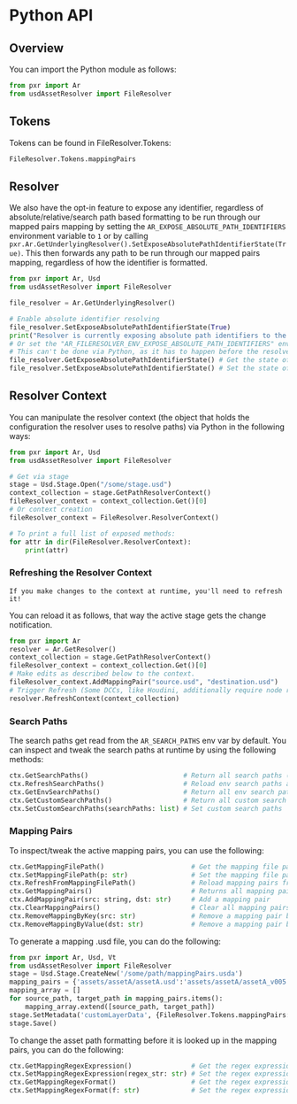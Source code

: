 # Python API
## Overview
You can import the Python module as follows:
```python
from pxr import Ar
from usdAssetResolver import FileResolver
```

## Tokens
Tokens can be found in FileResolver.Tokens:
```python
FileResolver.Tokens.mappingPairs
```
## Resolver
We also have the opt-in feature to expose any identifier, regardless of absolute/relative/search path based formatting to be run through our mapped pairs mapping by setting the `AR_EXPOSE_ABSOLUTE_PATH_IDENTIFIERS` environment variable to `1` or by calling `pxr.Ar.GetUnderlyingResolver().SetExposeAbsolutePathIdentifierState(True)`. This then forwards any path to be run through our mapped pairs mapping, regardless of how the identifier is formatted. 

```python
from pxr import Ar, Usd
from usdAssetResolver import FileResolver

file_resolver = Ar.GetUnderlyingResolver()

# Enable absolute identifier resolving
file_resolver.SetExposeAbsolutePathIdentifierState(True)
print("Resolver is currently exposing absolute path identifiers to the mapping pairs | {}".format(file_resolver.GetExposeAbsolutePathIdentifierState()))
# Or set the "AR_FILERESOLVER_ENV_EXPOSE_ABSOLUTE_PATH_IDENTIFIERS" environment variable to 1.
# This can't be done via Python, as it has to happen before the resolver is loaded.
file_resolver.GetExposeAbsolutePathIdentifierState() # Get the state of exposing absolute path identifiers
file_resolver.SetExposeAbsolutePathIdentifierState() # Set the state of exposing absolute path identifiers
```

## Resolver Context
You can manipulate the resolver context (the object that holds the configuration the resolver uses to resolve paths) via Python in the following ways:

```python
from pxr import Ar, Usd
from usdAssetResolver import FileResolver

# Get via stage
stage = Usd.Stage.Open("/some/stage.usd")
context_collection = stage.GetPathResolverContext()
fileResolver_context = context_collection.Get()[0]
# Or context creation
fileResolver_context = FileResolver.ResolverContext()

# To print a full list of exposed methods:
for attr in dir(FileResolver.ResolverContext):
    print(attr)
```

### Refreshing the Resolver Context
```admonish important
If you make changes to the context at runtime, you'll need to refresh it!
```
You can reload it as follows, that way the active stage gets the change notification.

```python
from pxr import Ar
resolver = Ar.GetResolver()
context_collection = stage.GetPathResolverContext()
fileResolver_context = context_collection.Get()[0]
# Make edits as described below to the context.
fileResolver_context.AddMappingPair("source.usd", "destination.usd")
# Trigger Refresh (Some DCCs, like Houdini, additionally require node re-cooks.)
resolver.RefreshContext(context_collection)
```

### Search Paths
The search paths get read from the `AR_SEARCH_PATHS` env var by default. You can inspect and tweak the search paths at runtime by using the following methods:
```python
ctx.GetSearchPaths()                        # Return all search paths (env and custom)
ctx.RefreshSearchPaths()                    # Reload env search paths and re-populates the search paths that the resolver uses. This must be called after changing the env var value or the custom search paths. 
ctx.GetEnvSearchPaths()                     # Return all env search paths 
ctx.GetCustomSearchPaths()                  # Return all custom search paths
ctx.SetCustomSearchPaths(searchPaths: list) # Set custom search paths
```

### Mapping Pairs
To inspect/tweak the active mapping pairs, you can use the following:
```python
ctx.GetMappingFilePath()                      # Get the mapping file path (Defaults file that the context created Resolver.CreateDefaultContextForAsset() opened)
ctx.SetMappingFilePath(p: str)                # Set the mapping file path
ctx.RefreshFromMappingFilePath()              # Reload mapping pairs from the mapping file path
ctx.GetMappingPairs()                         # Returns all mapping pairs as a dict
ctx.AddMappingPair(src: string, dst: str)     # Add a mapping pair
ctx.ClearMappingPairs()                       # Clear all mapping pairs
ctx.RemoveMappingByKey(src: str)              # Remove a mapping pair by key
ctx.RemoveMappingByValue(dst: str)            # Remove a mapping pair by value
```
To generate a mapping .usd file, you can do the following:
```python
from pxr import Ar, Usd, Vt
from usdAssetResolver import FileResolver
stage = Usd.Stage.CreateNew('/some/path/mappingPairs.usda')
mapping_pairs = {'assets/assetA/assetA.usd':'assets/assetA/assetA_v005.usd', 'shots/shotA/shotA_v000.usd':'shots/shotA/shotA_v003.usd'}
mapping_array = []
for source_path, target_path in mapping_pairs.items():
    mapping_array.extend([source_path, target_path])
stage.SetMetadata('customLayerData', {FileResolver.Tokens.mappingPairs: Vt.StringArray(mapping_array)})
stage.Save()
```

To change the asset path formatting before it is looked up in the mapping pairs, you can do the following:

```python
ctx.GetMappingRegexExpression()               # Get the regex expression
ctx.SetMappingRegexExpression(regex_str: str) # Set the regex expression
ctx.GetMappingRegexFormat()                   # Get the regex expression substitution formatting
ctx.SetMappingRegexFormat(f: str)             # Set the regex expression substitution formatting
```